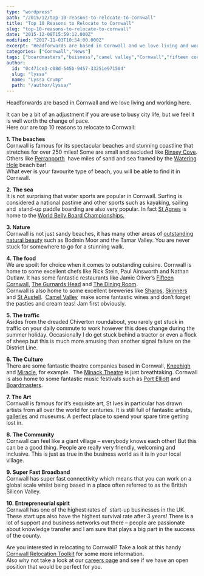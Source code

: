 ```yaml
---
type: "wordpress"
path: "/2015/12/top-10-reasons-to-relocate-to-cornwall"
title: "Top 10 Reasons to Relocate to Cornwall"
slug: "top-10-reasons-to-relocate-to-cornwall"
date: "2015-12-08T15:59:12.000Z"
modified: "2017-11-03T10:54:00.000Z"
excerpt: "Headforwards are based in Cornwall and we love living and working here. It can be a bit of an adjustment if you are use to busy city life, but we feel it is well worth the change of pace. Here our are top 10 reasons to relocate to Cornwall: 1. The beaches Cornwall is famous …"
categories: ["Cornwall","News"]
tags: ["boardmasters","buisness","camel valley","Cornwall","fifteen cornwall","jamie oliver","kneehigh","miracle","Perranporth","port elliott","relocate","Relocating","rinsey cove","sharps","software jobs","software jobs in cornwall","st ives","world belly board championships"]
author:
  id: "0c471ce3-c08d-545b-9457-33251e971504"
  slug: "lyssa"
  name: "Lyssa Crump"
  path: "/author/lyssa/"
---
```

Headforwards are based in Cornwall and we love living and working here.

It can be a bit of an adjustment if you are use to busy city life, but we feel it is well worth the change of pace.  
Here our are top 10 reasons to relocate to Cornwall:

**1\. The beaches**  
Cornwall is famous for its spectacular beaches and stunning coastline that stretches for over 250 miles! Some are small and secluded like [Rinsey Cove](http://www.cornwall-beaches.co.uk/helston-lizard-falmouth/rinsey-cove.htm). Others like [Perranporth](http://www.perranporthinfo.co.uk/)  have miles of sand and sea framed by the [Watering Hole](http://www.thewateringhole.co.uk/) beach bar!  
What ever is your favourite type of beach, you will be able to find it in Cornwall.

**2\. The sea**  
It is not surprising that water sports are popular in Cornwall. Surfing is considered a national pastime and other sports such as kayaking, sailing and  stand-up paddle boarding are also very popular. In fact [St Agnes](http://www.st-agnes.com/) is home to the [World Belly Board Championships.](http://www.bellyboarding.co.uk/)

**3\. Nature**  
Cornwall is not just sandy beaches, it has many other areas of [outstanding natural beauty](https://www.visitcornwall.com/things-to-do/active-and-outdoors/aonb) such as Bodmin Moor and the Tamar Valley. You are never stuck for somewhere to go for a stunning walk.

**4\. The food**  
We are spoilt for choice when it comes to outstanding cuisine. Cornwall is home to some excellent chefs like Rick Stein, Paul Ainsworth and Nathan Outlaw. It has some fantastic restaurants like Jamie Oliver’s [Fifteen Cornwall](https://www.fifteencornwall.co.uk/restaurant/), [The Gurnards Head](http://www.gurnardshead.co.uk/) and [The Dining Room](http://www.thediningroomrock.co.uk/).  
Cornwall is also home to some excellent breweries like [Sharps](https://www.sharpsbrewery.co.uk/), [Skinners](http://www.skinnersbrewery.com/) and [St Austell](http://www.staustellbrewery.co.uk/).  [Camel Valley](https://www.camelvalley.com/)  make some fantastic wines and don’t forget the pasties and cream teas! Jam first obviously.

**5\. The traffic**  
Asides from the dreaded Chiverton roundabout, you rarely get stuck in traffic on your daily commute to work however this does change during the summer holiday. Occasionally I do get stuck behind a tractor or even a flock of sheep but this is much more amusing than another signal failure on the District Line.

**6\. The Culture**  
There are some fantastic theatre companies based in Cornwall, [Kneehigh](http://www.kneehigh.co.uk/) and [Miracle](http://www.miracletheatre.co.uk/), for example.  The [Minack Theatre](https://www.minack.com/) is just breathtaking. Cornwall is also home to some fantastic music festivals such as [Port Elliott](http://www.porteliotfestival.com/) and [Boardmasters](http://www.boardmasters.co.uk/).

**7\. The Art**  
Cornwall is famous for it’s exquisite art, St Ives in particular has drawn artists from all over the world for centuries. It is still full of fantastic artists, [galleries](http://www.stives-cornwall.co.uk/about-our-town/the-galleries/) and museums. A perfect place to spend your spare time getting lost in.

**8\. The Community**  
Cornwall can feel like a giant village – everybody knows each other! But this can be a good thing. People are really very friendly, welcoming and inclusive. This is just as true in the business world as it is in your local village.

**9\. Super Fast Broadband**  
Cornwall has super fast connectivity which means that you can work on a global scale whilst being based in a place often referred to as the British Silicon Valley.

**10\. Entrepreneurial spirit**  
Cornwall has one of the highest rates of  start-up businesses in the UK. These start ups also have the highest survival rate after 3 years! There is a lot of support and business networks out there – people are passionate about knowledge transfer and I am sure that plays a big part in the success of the county.

Are you interested in relocating to Cornwall? Take a look at this handy [Cornwall Relocation Toolkit](http://www.aerohub.co.uk/Media/Default/documents/2802_IiC_relocation_toolkitv_aw.pdf) for some more information.  
Also why not take a look at our [careers page](http://www.headforwards.com/careers/) and see if we have an open position that would be perfect for you.
